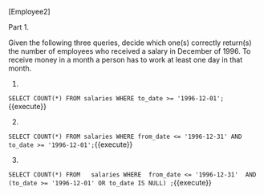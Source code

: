 [Employee2]

Part 1.

Given the following three queries, decide which one(s) correctly return(s) the number of employees who received a salary in December of 1996. 
To receive money in a month a person has to work at least one day in that month.

1. 
``
SELECT COUNT(*)
FROM salaries
WHERE to_date >= '1996-12-01';
``{{execute}}

2. 
``
SELECT COUNT(*)
FROM salaries
WHERE from_date <= '1996-12-31' AND to_date >= '1996-12-01';
``{{execute}}

3. 
``
SELECT COUNT(*)
FROM   salaries
WHERE  from_date <= '1996-12-31' 
  AND (to_date >= '1996-12-01' OR to_date IS NULL) ;
``{{execute}}

